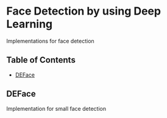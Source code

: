 # Face Detection by using Deep Learning
Implementations for face detection

## Table of Contents
* [DEFace](#deface)


## DEFace
Implementation for small face detection

  
  
